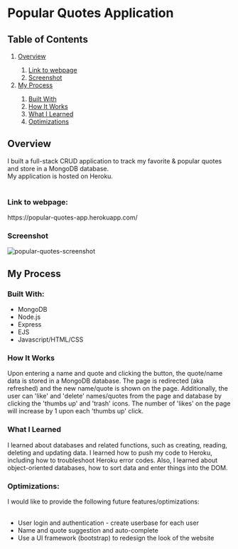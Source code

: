 # Popular Quotes Application
<h2>Table of Contents</h2>
<ol>
  <li><a href="#overview">Overview</a></li>
    <ol>
      <li><a href="#link">Link to webpage</a></li>
      <li><a href="#screenshot">Screenshot</a></li>
    </ol>
  <li><a href="#process">My Process</a></li>
    <ol>
      <li><a href="#builtWith">Built With</a></li>
      <li><a href="#howItWorks">How It Works</a></li>
      <li><a href="#whatILearned">What I Learned</a></li>
      <li><a href="#optimizations">Optimizations</a></li>
    </ol>
</ol>

<h2 id="overview">Overview</h2>
I built a full-stack CRUD application to track my favorite & popular quotes and store in a MongoDB database. <br>
My application is hosted on Heroku.
<br><br>
<h3 id="link">Link to webpage:</h3>
<p>https://popular-quotes-app.herokuapp.com/</p>

<h3 id="screenshot">Screenshot</h3> 

![popular-quotes-screenshot](https://user-images.githubusercontent.com/99220339/173255371-efed790f-88e9-4077-a90f-0335ebf1dfd8.png)

<h2 id="process">My Process</h2>
<h3 id="builtWith">Built With:</h3>
<ul>
  <li>MongoDB</li>
  <li>Node.js</li>
  <li>Express</li>
  <li>EJS</li>
  <li>Javascript/HTML/CSS</li>
</ul>

<h3 id="howItWorks">How It Works</h3>
Upon entering a name and quote and clicking the button, the quote/name data is stored in a MongoDB database.
The page is redirected (aka refreshed) and the new name/quote is shown on the page. 
Additionally, the user can 'like' and 'delete' names/quotes from the page and database by clicking the 'thumbs up' and 'trash' icons. 
The number of 'likes' on the page will increase by 1 upon each 'thumbs up' click. 

<h3 id="whatILearned">What I Learned</h3> 
I learned about databases and related functions, such as creating, reading, deleting and updating data. 
I learned how to push my code to Heroku, including how to troubleshoot Heroku error codes.
Also, I learned about object-oriented databases, how to sort data and enter things into the DOM. 

<h3 id="optimizations">Optimizations:</h3>
I would like to provide the following future features/optimizations:
<br><br>
<ul>
  <li>User login and authentication - create userbase for each user</li>
  <li>Name and quote suggestion and auto-complete</li>
  <li>Use a UI framework (bootstrap) to redesign the look of the website</li>
</ul>
